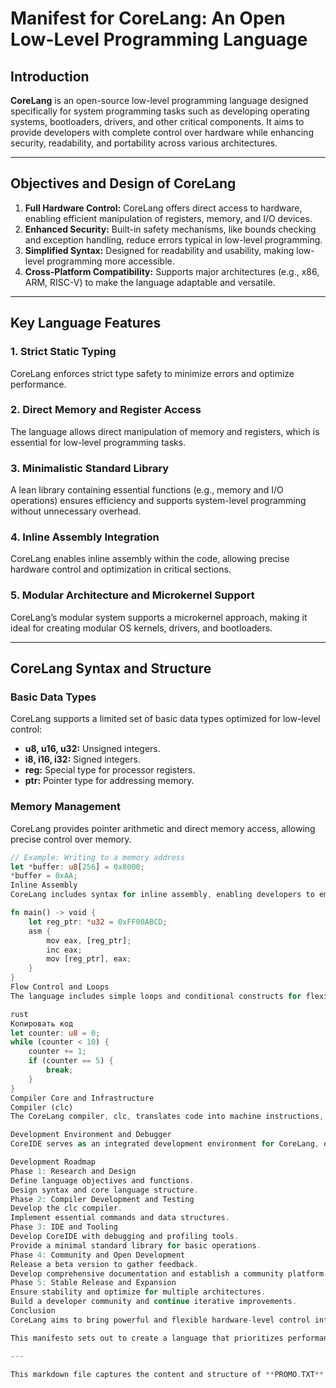 # Manifest for CoreLang: An Open Low-Level Programming Language

## Introduction
**CoreLang** is an open-source low-level programming language designed specifically for system programming tasks such as developing operating systems, bootloaders, drivers, and other critical components. It aims to provide developers with complete control over hardware while enhancing security, readability, and portability across various architectures.

---

## Objectives and Design of CoreLang

1. **Full Hardware Control:** CoreLang offers direct access to hardware, enabling efficient manipulation of registers, memory, and I/O devices.
2. **Enhanced Security:** Built-in safety mechanisms, like bounds checking and exception handling, reduce errors typical in low-level programming.
3. **Simplified Syntax:** Designed for readability and usability, making low-level programming more accessible.
4. **Cross-Platform Compatibility:** Supports major architectures (e.g., x86, ARM, RISC-V) to make the language adaptable and versatile.

---

## Key Language Features

### 1. Strict Static Typing
CoreLang enforces strict type safety to minimize errors and optimize performance.

### 2. Direct Memory and Register Access
The language allows direct manipulation of memory and registers, which is essential for low-level programming tasks.

### 3. Minimalistic Standard Library
A lean library containing essential functions (e.g., memory and I/O operations) ensures efficiency and supports system-level programming without unnecessary overhead.

### 4. Inline Assembly Integration
CoreLang enables inline assembly within the code, allowing precise hardware control and optimization in critical sections.

### 5. Modular Architecture and Microkernel Support
CoreLang’s modular system supports a microkernel approach, making it ideal for creating modular OS kernels, drivers, and bootloaders.

---

## CoreLang Syntax and Structure

### Basic Data Types
CoreLang supports a limited set of basic data types optimized for low-level control:
- **u8, u16, u32:** Unsigned integers.
- **i8, i16, i32:** Signed integers.
- **reg:** Special type for processor registers.
- **ptr:** Pointer type for addressing memory.

### Memory Management
CoreLang provides pointer arithmetic and direct memory access, allowing precise control over memory.

```rust
// Example: Writing to a memory address
let *buffer: u8[256] = 0x8000;
*buffer = 0xAA;
Inline Assembly
CoreLang includes syntax for inline assembly, enabling developers to embed low-level instructions directly.

fn main() -> void {
    let reg_ptr: *u32 = 0xFF00ABCD;
    asm {
        mov eax, [reg_ptr];
        inc eax;
        mov [reg_ptr], eax;
    }
}
Flow Control and Loops
The language includes simple loops and conditional constructs for flexible control flow.

rust
Копировать код
let counter: u8 = 0;
while (counter < 10) {
    counter += 1;
    if (counter == 5) {
        break;
    }
}
Compiler Core and Infrastructure
Compiler (clc)
The CoreLang compiler, clc, translates code into machine instructions, providing optimizations for performance-critical sections. The compiler supports multiple architectures (e.g., x86, ARM).

Development Environment and Debugger
CoreIDE serves as an integrated development environment for CoreLang, offering tools for debugging, performance analysis, and tracking code execution.

Development Roadmap
Phase 1: Research and Design
Define language objectives and functions.
Design syntax and core language structure.
Phase 2: Compiler Development and Testing
Develop the clc compiler.
Implement essential commands and data structures.
Phase 3: IDE and Tooling
Develop CoreIDE with debugging and profiling tools.
Provide a minimal standard library for basic operations.
Phase 4: Community and Open Development
Release a beta version to gather feedback.
Develop comprehensive documentation and establish a community platform.
Phase 5: Stable Release and Expansion
Ensure stability and optimize for multiple architectures.
Build a developer community and continue iterative improvements.
Conclusion
CoreLang aims to bring powerful and flexible hardware-level control into an open, accessible programming language. By combining modern syntax, extensive hardware control, and safety features, CoreLang is designed to support both experienced system programmers and those new to low-level programming.

This manifesto sets out to create a language that prioritizes performance, security, and community involvement, becoming a foundational tool for developing high-performance system components.

---

This markdown file captures the content and structure of **PROMO.TXT** in a clear, organized format. Let me know if you'd like any additional formatting or content adjustments!
